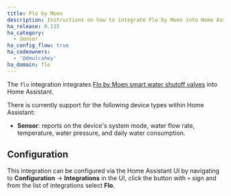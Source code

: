 ```yaml
---
title: Flo by Moen
description: Instructions on how to integrate Flo by Moen into Home Assistant.
ha_release: 0.115
ha_category:
  - Sensor
ha_config_flow: true
ha_codeowners:
  - '@dmulcahey'
ha_domain: flo
---
```


The `flo` integration integrates
[Flo by Moen smart water shutoff valves](https://meetflo.com/product/smart-water-shutoff) into Home Assistant.

There is currently support for the following device types within Home Assistant:

- **Sensor**: reports on the device's system mode, water flow rate, temperature, water pressure, and daily water consumption.

## Configuration

This integration can be configured via the Home Assistant UI by navigating to
**Configuration** -> **Integrations** in the UI, click the button with `+` sign and from the list of integrations select **Flo**.
